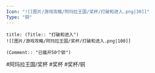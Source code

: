 ```yaml
---
Icon: "![[图片/游戏攻略/阿玛拉王国/奖杯/打破和进入.png|30]]"
Type: "铜"
---
```

```ad-common-bronze-trophy
title: (Title:: "打破和进入")
![[图片/游戏攻略/阿玛拉王国/奖杯/打破和进入.png|100]]

(Comment:: "已撬开50个锁")
```

#阿玛拉王国/奖杯 #奖杯 #奖杯/铜
